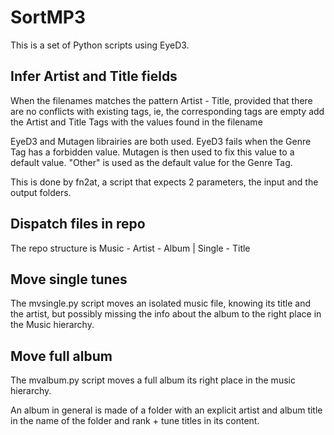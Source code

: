 # SortMP3 #

This is a set of Python scripts using EyeD3.

## Infer Artist and Title fields

When the filenames matches the pattern Artist - Title,
provided that there are no conflicts with existing tags, ie, the corresponding tags are empty
add the Artist and Title Tags with the values found in the filename

EyeD3 and Mutagen librairies are both used. EyeD3 fails when the Genre Tag has a forbidden value. Mutagen is then used to fix this value to a default value. "Other" is used as the default value for the Genre Tag.

This is done by fn2at, a script that expects 2 parameters, the input and the output folders.

## Dispatch files in repo

The repo structure is
Music - Artist - Album | Single - Title

## Move single tunes
The mvsingle.py script moves an isolated music file, knowing its title and the artist, but possibly missing the info about the album to the right place in the  Music hierarchy.

## Move full album
The mvalbum.py script moves a full album its right place in the music hierarchy.

An album in general is made of a folder with an explicit artist and album title in the name of the folder and rank + tune titles in its content.




